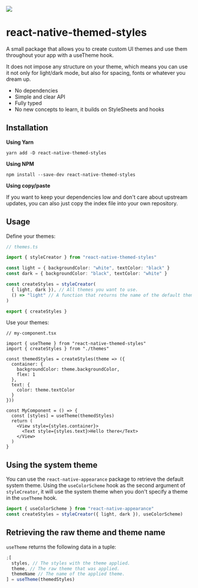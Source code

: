 ![](https://github.com/wvteijlingen/react-native-themed-styles/workflows/Node%20CI/badge.svg)

# react-native-themed-styles

A small package that allows you to create custom UI themes and use them throughout your app with a useTheme hook.

It does not impose any structure on your theme, which means you can use it not only for light/dark mode, but also for spacing, fonts or whatever you dream up.

- No dependencies
- Simple and clear API
- Fully typed
- No new concepts to learn, it builds on StyleSheets and hooks

## Installation

**Using Yarn**

```
yarn add -D react-native-themed-styles
```

**Using NPM**

```
npm install --save-dev react-native-themed-styles
```

**Using copy/paste**

If you want to keep your dependencies low and don't care about upstream updates, you can also just
copy the index file into your own repository.

## Usage

Define your themes:

```ts
// themes.ts

import { styleCreator } from "react-native-themed-styles"

const light = { backgroundColor: "white", textColor: "black" }
const dark = { backgroundColor: "black", textColor: "white" }

const createStyles = styleCreator(
  { light, dark }), // All themes you want to use.
  () => "light" // A function that returns the name of the default theme.
)

export { createStyles }
```

Use your themes:

```tsx
// my-component.tsx

import { useTheme } from "react-native-themed-styles"
import { createStyles } from "./themes"

const themedStyles = createStyles(theme => ({
  container: {
    backgroundColor: theme.backgroundColor,
    flex: 1
  },
  text: {
    color: theme.textColor
  }
}))

const MyComponent = () => {
  const [styles] = useTheme(themedStyles)
  return (
    <View style={styles.container}>
      <Text style={styles.text}>Hello there</Text>
    </View>
  )
}
```

## Using the system theme

You can use the `react-native-appearance` package to retrieve the default system theme.
Using the `useColorScheme` hook as the second argument of `styleCreator`, it will use the system theme
when you don't specify a theme in the `useTheme` hook.

```ts
import { useColorScheme } from "react-native-appearance"
const createStyles = styleCreator({ light, dark }), useColorScheme)
```

## Retrieving the raw theme and theme name

`useTheme` returns the following data in a tuple:

```ts
;[
  styles, // The styles with the theme applied.
  theme, // The raw theme that was applied.
  themeName // The name of the applied theme.
] = useTheme(themedStyles)
```
